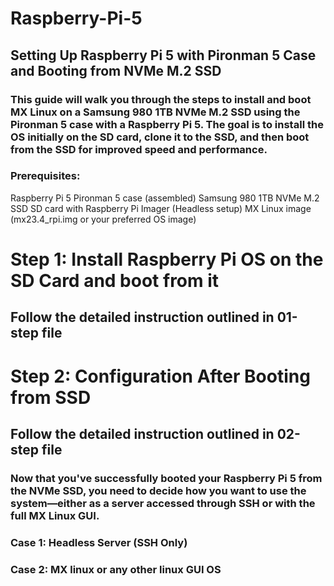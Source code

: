 # Raspberry-Pi-5
## Setting Up Raspberry Pi 5 with Pironman 5 Case and Booting from NVMe M.2 SSD
### This guide will walk you through the steps to install and boot MX Linux on a Samsung 980 1TB NVMe M.2 SSD using the Pironman 5 case with a Raspberry Pi 5. The goal is to install the OS initially on the SD card, clone it to the SSD, and then boot from the SSD for improved speed and performance.

### Prerequisites:
Raspberry Pi 5
Pironman 5 case (assembled)
Samsung 980 1TB NVMe M.2 SSD
SD card with Raspberry Pi Imager (Headless setup)
MX Linux image (mx23.4_rpi.img or your preferred OS image)

# Step 1:  Install Raspberry Pi OS on the SD Card and boot from it
## Follow the detailed instruction outlined in 01-step file

# Step 2: Configuration After Booting from SSD
## Follow the detailed instruction outlined in 02-step file

### Now that you've successfully booted your Raspberry Pi 5 from the NVMe SSD, you need to decide how you want to use the system—either as a server accessed through SSH or with the full MX Linux GUI.

### Case 1: Headless Server (SSH Only)
### Case 2: MX linux or any other linux GUI OS
